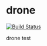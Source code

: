 

# drone

[![Build Status](https://cloud.drone.io/api/badges/pujianguo/drone/status.svg)](https://cloud.drone.io/pujianguo/drone)

drone test

